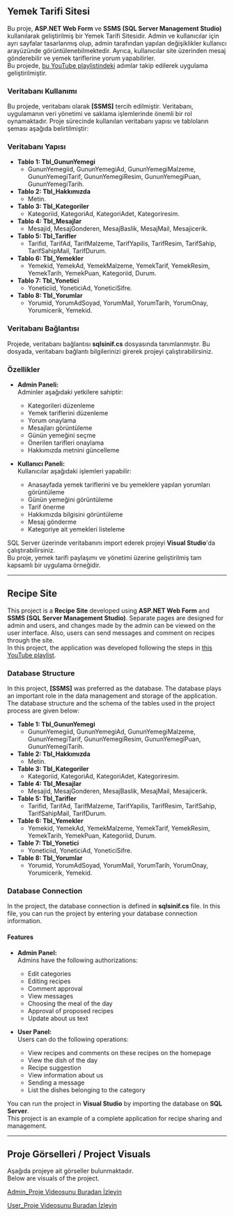 ## Yemek Tarifi Sitesi

Bu proje, **ASP.NET Web Form** ve **SSMS (SQL Server Management Studio)** kullanılarak geliştirilmiş bir Yemek Tarifi Sitesidir. Admin ve kullanıcılar için ayrı sayfalar tasarlanmış olup, admin tarafından yapılan değişiklikler kullanıcı arayüzünde görüntülenebilmektedir. Ayrıca, kullanıcılar site üzerinden mesaj gönderebilir ve yemek tariflerine yorum yapabilirler.  
Bu projede, [bu YouTube playlistindeki](https://www.youtube.com/playlist?list=PLKnjBHu2xXNO3DAV2yEdLb3qewr9wBdpB) adımlar takip edilerek uygulama geliştirilmiştir.  

### Veritabanı Kullanımı

Bu projede, veritabanı olarak **[SSMS]** tercih edilmiştir. Veritabanı, uygulamanın veri yönetimi ve saklama işlemlerinde önemli bir rol oynamaktadır. Proje sürecinde kullanılan veritabanı yapısı ve tabloların şeması aşağıda belirtilmiştir:

### Veritabanı Yapısı

- **Tablo 1: Tbl_GununYemegi**  
  - GununYemegiid, GununYemegiAd, GununYemegiMalzeme, GununYemegiTarif, GununYemegiResim, GununYemegiPuan, GununYemegiTarih.
- **Tablo 2: Tbl_Hakkımızda**  
  - Metin.
- **Tablo 3: Tbl_Kategoriler**  
  - Kategoriid, KategoriAd, KategoriAdet, Kategoriresim.
- **Tablo 4: Tbl_Mesajlar**  
  - Mesajid, MesajGonderen, MesajBaslik, MesajMail, Mesajicerik.
- **Tablo 5: Tbl_Tarifler**  
  - Tarifid, TarifAd, TarifMalzeme, TarifYapilis, TarifResim, TarifSahip, TarifSahipMail, TarifDurum.
- **Tablo 6: Tbl_Yemekler**  
  - Yemekid, YemekAd, YemekMalzeme, YemekTarif, YemekResim, YemekTarih, YemekPuan, Kategoriid, Durum.
- **Tablo 7: Tbl_Yonetici**  
  - Yoneticiid, YoneticiAd, YoneticiSifre.
- **Tablo 8: Tbl_Yorumlar**  
  - Yorumid, YorumAdSoyad, YorumMail, YorumTarih, YorumOnay, Yorumicerik, Yemekid.

### Veritabanı Bağlantısı

Projede, veritabanı bağlantısı **sqlsinif.cs** dosyasında tanımlanmıştır. Bu dosyada, veritabanı bağlantı bilgilerinizi girerek projeyi çalıştırabilirsiniz.

### Özellikler

- **Admin Paneli:**  
  Adminler aşağıdaki yetkilere sahiptir:
  - Kategorileri düzenleme
  - Yemek tariflerini düzenleme
  - Yorum onaylama
  - Mesajları görüntüleme
  - Günün yemeğini seçme
  - Önerilen tarifleri onaylama
  - Hakkımızda metnini güncelleme

- **Kullanıcı Paneli:**  
  Kullanıcılar aşağıdaki işlemleri yapabilir:
  - Anasayfada yemek tariflerini ve bu yemeklere yapılan yorumları görüntüleme
  - Günün yemeğini görüntüleme
  - Tarif önerme
  - Hakkımızda bilgisini görüntüleme
  - Mesaj gönderme
  - Kategoriye ait yemekleri listeleme

SQL Server üzerinde veritabanını import ederek projeyi **Visual Studio**'da çalıştırabilirsiniz.  
Bu proje, yemek tarifi paylaşımı ve yönetimi üzerine geliştirilmiş tam kapsamlı bir uygulama örneğidir.

---

## Recipe Site

This project is a **Recipe Site** developed using **ASP.NET Web Form** and **SSMS (SQL Server Management Studio)**. Separate pages are designed for admin and users, and changes made by the admin can be viewed on the user interface. Also, users can send messages and comment on recipes through the site.  
In this project, the application was developed following the steps in [this YouTube playlist](https://www.youtube.com/playlist?list=PLKnjBHu2xXNO3DAV2yEdLb3qewr9wBdpB).  

### Database Structure

In this project, **[SSMS]** was preferred as the database. The database plays an important role in the data management and storage of the application. The database structure and the schema of the tables used in the project process are given below:

- **Table 1: Tbl_GununYemegi**  
  - GununYemegiid, GununYemegiAd, GununYemegiMalzeme, GununYemegiTarif, GununYemegiResim, GununYemegiPuan, GununYemegiTarih.
- **Table 2: Tbl_Hakkımızda**  
  - Metin.
- **Table 3: Tbl_Kategoriler**  
  - Kategoriid, KategoriAd, KategoriAdet, Kategoriresim.
- **Table 4: Tbl_Mesajlar**  
  - Mesajid, MesajGonderen, MesajBaslik, MesajMail, Mesajicerik.
- **Table 5: Tbl_Tarifler**  
  - Tarifid, TarifAd, TarifMalzeme, TarifYapilis, TarifResim, TarifSahip, TarifSahipMail, TarifDurum.
- **Table 6: Tbl_Yemekler**  
  - Yemekid, YemekAd, YemekMalzeme, YemekTarif, YemekResim, YemekTarih, YemekPuan, Kategoriid, Durum.
- **Table 7: Tbl_Yonetici**  
  - Yoneticiid, YoneticiAd, YoneticiSifre.
- **Table 8: Tbl_Yorumlar**  
  - Yorumid, YorumAdSoyad, YorumMail, YorumTarih, YorumOnay, Yorumicerik, Yemekid.

### Database Connection

In the project, the database connection is defined in **sqlsinif.cs** file. In this file, you can run the project by entering your database connection information.

#### Features

- **Admin Panel:**  
  Admins have the following authorizations:
  - Edit categories
  - Editing recipes
  - Comment approval
  - View messages
  - Choosing the meal of the day
  - Approval of proposed recipes
  - Update about us text

- **User Panel:**  
  Users can do the following operations:
  - View recipes and comments on these recipes on the homepage
  - View the dish of the day
  - Recipe suggestion
  - View information about us
  - Sending a message
  - List the dishes belonging to the category

You can run the project in **Visual Studio** by importing the database on **SQL Server**.  
This project is an example of a complete application for recipe sharing and management.

---

## Proje Görselleri / Project Visuals

Aşağıda projeye ait görseller bulunmaktadır.  
Below are visuals of the project.


[Admin_Proje Videosunu Buradan İzleyin](https://github.com/NurSedaNur/YemekTarifiSite/blob/master/YemekSitesi/Ads%C4%B1z%20tasar%C4%B1m%20(1).gif)

[User_Proje Videosunu Buradan İzleyin](https://github.com/NurSedaNur/YemekTarifiSite/blob/master/YemekSitesi/Ads%C4%B1z%20tasar%C4%B1m.gif)




















